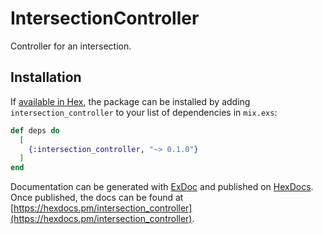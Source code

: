 # IntersectionController

Controller for an intersection.

## Installation

If [available in Hex](https://hex.pm/docs/publish), the package can be installed
by adding `intersection_controller` to your list of dependencies in `mix.exs`:

```elixir
def deps do
  [
    {:intersection_controller, "~> 0.1.0"}
  ]
end
```

Documentation can be generated with [ExDoc](https://github.com/elixir-lang/ex_doc)
and published on [HexDocs](https://hexdocs.pm). Once published, the docs can
be found at [https://hexdocs.pm/intersection_controller](https://hexdocs.pm/intersection_controller).

